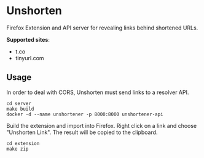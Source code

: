 # Unshorten
Firefox Extension and API server for revealing links behind shortened URLs.

**Supported sites**:
- t.co
- tinyurl.com


## Usage
In order to deal with CORS, Unshorten must send links to a resolver API. 

```shell
cd server
make build
docker -d --name unshortener -p 8000:8000 unshortener-api
```

Build the extension and import into Firefox. Right click on a link and choose 
"Unshorten Link". The result will be copied to the clipboard.

```shell
cd extension
make zip
```